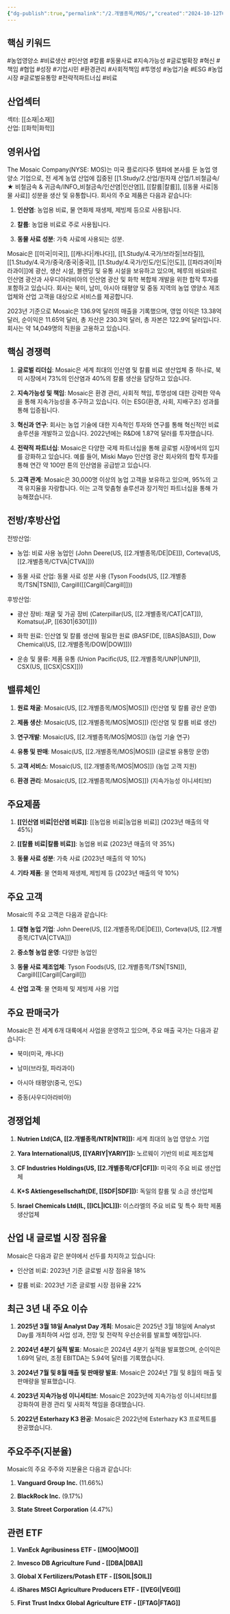 ```yaml
---
{"dg-publish":true,"permalink":"/2.개별종목/MOS/","created":"2024-10-12T00:23:49.764+09:00","updated":"2025-07-29T21:37:04.933+09:00"}
---
```


## 핵심 키워드

#농업영양소 #비료생산 #인산염 #칼륨 #동물사료 #지속가능성 #글로벌확장 #혁신 #책임 #협업 #성장 #기업시민 #환경관리 #사회적책임 #투명성 #농업기술 #ESG #농업시장 #글로벌유통망 #전략적파트너십 #비료

## 산업섹터

섹터: [[소재\|소재]]  
산업: [[화학\|화학]]

## 영위사업

The Mosaic Company(NYSE: MOS)는 미국 플로리다주 탬파에 본사를 둔 농업 영양소 기업으로, 전 세계 농업 산업에 집중된 [[1.Study/2.산업/원자재 산업/1.비철금속/★ 비철금속 & 귀금속/INFO_비철금속/인산염\|인산염]], [[칼륨\|칼륨]], [[동물 사료\|동물 사료]] 성분을 생산 및 유통합니다. 회사의 주요 제품은 다음과 같습니다:

1. **인산염**: 농업용 비료, 물 연화제 재생제, 제빙제 등으로 사용됩니다.
    
2. **칼륨**: 농업용 비료로 주로 사용됩니다.
    
3. **동물 사료 성분**: 가축 사료에 사용되는 성분.
    

Mosaic은 [[미국\|미국]], [[캐나다\|캐나다]], [[1.Study/4.국가/브라질\|브라질]], [[1.Study/4.국가/중국/중국\|중국]], [[1.Study/4.국가/인도/인도\|인도]], [[파라과이\|파라과이]]에 광산, 생산 시설, 블렌딩 및 유통 시설을 보유하고 있으며, 페루의 바요바르 인산염 광산과 사우디아라비아의 인산염 광산 및 화학 복합체 개발을 위한 합작 투자를 포함하고 있습니다. 회사는 북미, 남미, 아시아 태평양 및 중동 지역의 농업 영양소 제조업체와 산업 고객을 대상으로 서비스를 제공합니다.

2023년 기준으로 Mosaic은 136.9억 달러의 매출을 기록했으며, 영업 이익은 13.38억 달러, 순이익은 11.65억 달러, 총 자산은 230.3억 달러, 총 자본은 122.9억 달러입니다. 회사는 약 14,049명의 직원을 고용하고 있습니다.

## 핵심 경쟁력

1. **글로벌 리더십**: Mosaic은 세계 최대의 인산염 및 칼륨 비료 생산업체 중 하나로, 북미 시장에서 73%의 인산염과 40%의 칼륨 생산을 담당하고 있습니다.
    
2. **지속가능성 및 책임**: Mosaic은 환경 관리, 사회적 책임, 투명성에 대한 강력한 약속을 통해 지속가능성을 추구하고 있습니다. 이는 ESG(환경, 사회, 지배구조) 성과를 통해 입증됩니다.
    
3. **혁신과 연구**: 회사는 농업 기술에 대한 지속적인 투자와 연구를 통해 혁신적인 비료 솔루션을 개발하고 있습니다. 2022년에는 R&D에 1.87억 달러를 투자했습니다.
    
4. **전략적 파트너십**: Mosaic은 다양한 국제 파트너십을 통해 글로벌 시장에서의 입지를 강화하고 있습니다. 예를 들어, Miski Mayo 인산염 광산 회사와의 합작 투자를 통해 연간 약 100만 톤의 인산염을 공급받고 있습니다.
    
5. **고객 관계**: Mosaic은 30,000명 이상의 농업 고객을 보유하고 있으며, 95%의 고객 유지율을 자랑합니다. 이는 고객 맞춤형 솔루션과 장기적인 파트너십을 통해 가능해졌습니다.
    

## 전방/후방산업

전방산업:

- 농업: 비료 사용 농업인 (John Deere(US, [[2.개별종목/DE\|DE]]), Corteva(US, [[2.개별종목/CTVA\|CTVA]]))
    
- 동물 사료 산업: 동물 사료 성분 사용 (Tyson Foods(US, [[2.개별종목/TSN\|TSN]]), Cargill([[Cargill\|Cargill]]))
    

후방산업:

- 광산 장비: 채굴 및 가공 장비 (Caterpillar(US, [[2.개별종목/CAT\|CAT]]), Komatsu(JP, [[6301\|6301]]))
    
- 화학 원료: 인산염 및 칼륨 생산에 필요한 원료 (BASF(DE, [[BAS\|BAS]]), Dow Chemical(US, [[2.개별종목/DOW\|DOW]]))
    
- 운송 및 물류: 제품 유통 (Union Pacific(US, [[2.개별종목/UNP\|UNP]]), CSX(US, [[CSX\|CSX]]))
    

## 밸류체인

1. **원료 채굴**: Mosaic(US, [[2.개별종목/MOS\|MOS]]) (인산염 및 칼륨 광산 운영)
    
2. **제품 생산**: Mosaic(US, [[2.개별종목/MOS\|MOS]]) (인산염 및 칼륨 비료 생산)
    
3. **연구개발**: Mosaic(US, [[2.개별종목/MOS\|MOS]]) (농업 기술 연구)
    
4. **유통 및 판매**: Mosaic(US, [[2.개별종목/MOS\|MOS]]) (글로벌 유통망 운영)
    
5. **고객 서비스**: Mosaic(US, [[2.개별종목/MOS\|MOS]]) (농업 고객 지원)
    
6. **환경 관리**: Mosaic(US, [[2.개별종목/MOS\|MOS]]) (지속가능성 이니셔티브)
    

## 주요제품

1. **[[인산염 비료\|인산염 비료]]**: [[농업용 비료\|농업용 비료]] (2023년 매출의 약 45%)
    
2. **[[칼륨 비료\|칼륨 비료]]**: 농업용 비료 (2023년 매출의 약 35%)
    
3. **동물 사료 성분**: 가축 사료 (2023년 매출의 약 10%)
    
4. **기타 제품**: 물 연화제 재생제, 제빙제 등 (2023년 매출의 약 10%)
    

## 주요 고객

Mosaic의 주요 고객은 다음과 같습니다:

1. **대형 농업 기업**: John Deere(US, [[2.개별종목/DE\|DE]]), Corteva(US, [[2.개별종목/CTVA\|CTVA]])
    
2. **중소형 농업 운영**: 다양한 농업인
    
3. **동물 사료 제조업체**: Tyson Foods(US, [[2.개별종목/TSN\|TSN]]), Cargill([[Cargill\|Cargill]])
    
4. **산업 고객**: 물 연화제 및 제빙제 사용 기업
    

## 주요 판매국가

Mosaic은 전 세계 6개 대륙에서 사업을 운영하고 있으며, 주요 매출 국가는 다음과 같습니다:

- 북미(미국, 캐나다)
    
- 남미(브라질, 파라과이)
    
- 아시아 태평양(중국, 인도)
    
- 중동(사우디아라비아)
    

## 경쟁업체

1. **Nutrien Ltd(CA, [[2.개별종목/NTR\|NTR]]):** 세계 최대의 농업 영양소 기업
    
2. **Yara International(US, [[YARIY\|YARIY]]):** 노르웨이 기반의 비료 제조업체
    
3. **CF Industries Holdings(US, [[2.개별종목/CF\|CF]]):** 미국의 주요 비료 생산업체
    
4. **K+S Aktiengesellschaft(DE, [[SDF\|SDF]]):** 독일의 칼륨 및 소금 생산업체
    
5. **Israel Chemicals Ltd(IL, [[ICL\|ICL]]):** 이스라엘의 주요 비료 및 특수 화학 제품 생산업체
    

## 산업 내 글로벌 시장 점유율

Mosaic은 다음과 같은 분야에서 선두를 차지하고 있습니다:

- 인산염 비료: 2023년 기준 글로벌 시장 점유율 18%
    
- 칼륨 비료: 2023년 기준 글로벌 시장 점유율 22%
    

## 최근 3년 내 주요 이슈

1. **2025년 3월 18일 Analyst Day 개최**: Mosaic은 2025년 3월 18일에 Analyst Day를 개최하여 사업 성과, 전망 및 전략적 우선순위를 발표할 예정입니다.
    
2. **2024년 4분기 실적 발표**: Mosaic은 2024년 4분기 실적을 발표했으며, 순이익은 1.69억 달러, 조정 EBITDA는 5.94억 달러를 기록했습니다.
    
3. **2024년 7월 및 8월 매출 및 판매량 발표**: Mosaic은 2024년 7월 및 8월의 매출 및 판매량을 발표했습니다.
    
4. **2023년 지속가능성 이니셔티브**: Mosaic은 2023년에 지속가능성 이니셔티브를 강화하여 환경 관리 및 사회적 책임을 증대했습니다.
    
5. **2022년 Esterhazy K3 완공**: Mosaic은 2022년에 Esterhazy K3 프로젝트를 완공했습니다.
    

## 주요주주(지분율)

Mosaic의 주요 주주와 지분율은 다음과 같습니다:

1. **Vanguard Group Inc.** (11.66%)
    
2. **BlackRock Inc.** (9.17%)
    
3. **State Street Corporation** (4.47%)
    

## 관련 ETF

1. **VanEck Agribusiness ETF - [[MOO\|MOO]]**
    
2. **Invesco DB Agriculture Fund - [[DBA\|DBA]]**
    
3. **Global X Fertilizers/Potash ETF - [[SOIL\|SOIL]]**
    
4. **iShares MSCI Agriculture Producers ETF - [[VEGI\|VEGI]]**
    
5. **First Trust Indxx Global Agriculture ETF - [[FTAG\|FTAG]]**